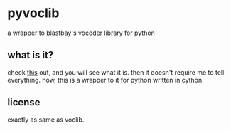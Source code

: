 # pyvoclib
a wrapper to blastbay's vocoder library for python

## what is it?
check
[this](http://github.com/blastbay/voclib)
out, and you will see what it is. then it doesn't require me to tell everything.
now, this is a wrapper to it for python written in cython

## license
exactly as same as voclib.